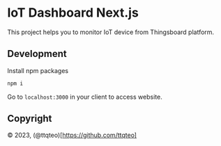 # IoT Dashboard Next.js

This project helps you to monitor IoT device from Thingsboard platform.

## Development

Install npm packages
```sh
npm i
```

Go to `localhost:3000` in your client to access website.


## Copyright
© 2023, (@ttqteo)[https://github.com/ttqteo]
